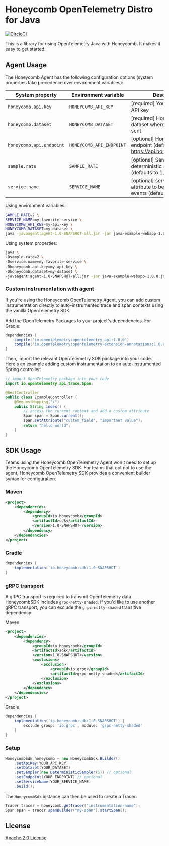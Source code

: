 # Honeycomb OpenTelemetry Distro for Java

[![CircleCI](https://circleci.com/gh/honeycombio/honeycomb-opentelemetry-java.svg?style=shield&circle-token=e2f4c30919ecbdbfb095415a6f4114a03dc491a0)](https://circleci.com/gh/honeycombio/honeycomb-opentelemetry-java)

This is a library for using OpenTelemetry Java with Honeycomb. It makes it easy to get started.

## Agent Usage

The Honeycomb Agent has the following configuration options (system properties take precedence over environment variables):

| System property                      | Environment variable                 | Description                                                                      |
|--------------------------------------|--------------------------------------|----------------------------------------------------------------------------------|
| `honeycomb.api.key` | `HONEYCOMB_API_KEY` | [required] Your Honeycomb API key
| `honeycomb.dataset` | `HONEYCOMB_DATASET` | [required] Honeycomb dataset where events will be sent
| `honeycomb.api.endpoint` | `HONEYCOMB_API_ENDPOINT` | [optional] Honeycomb ingest endpoint (defaults to https://api.honeycomb.io:443)
| `sample.rate` | `SAMPLE_RATE` | [optional] Sample rate for the deterministic sampler (defaults to 1, no sampling)
| `service.name` | `SERVICE_NAME` | [optional] service.name attribute to be used for all events (defaults to empty)

Using environment variables:

```sh
SAMPLE_RATE=2 \
SERVICE_NAME=my-favorite-service \
HONEYCOMB_API_KEY=my-api-key \
HONEYCOMB_DATASET=my-dataset \
java -javaagent:agent-1.0-SNAPSHOT-all.jar -jar java-example-webapp-1.0.0.jar
```

Using system properties:

```sh
java \
-Dsample.rate=2 \
-Dservice.name=my-favorite-service \
-Dhoneycomb.api.key=my-api-key \
-Dhoneycomb.dataset=my-dataset \
-javaagent:agent-1.0-SNAPSHOT-all.jar -jar java-example-webapp-1.0.0.jar
```

### Custom instrumentation with agent

If you're using the Honeycomb OpenTelemetry Agent, you can add custom instrumentation directly to auto-instrumented trace and span contexts using the vanilla OpenTelemetry SDK.

Add the OpenTelemetry Packages to your project's dependencies.
For Gradle:

```groovy
dependencies {
    compile('io.opentelemetry:opentelemetry-api:1.0.0')
    compile('io.opentelemetry:opentelemetry-extension-annotations:1.0.0')
}
```

Then, import the relevant OpenTelemetry SDK package into your code.
Here's an example adding custom instrumentation to an auto-instrumented Spring controller:

```java
// import OpenTelemetry package into your code
import io.opentelemetry.api.trace.Span;

@RestController
public class ExampleController {
    @RequestMapping("/")
    public String index() {
        // access the current context and add a custom attribute
        Span span = Span.current();
        span.setAttribute("custom_field", "important value");
        return "hello world";
    }
}
```

## SDK Usage

Teams using the Honeycomb OpenTelemetry Agent won't need to set up the Honeycomb OpenTelemetry SDK.
For teams that opt not to use the agent, Honeycomb OpenTelemetry SDK provides a convenient builder syntax for configuration.

### Maven

```xml
<project>
    <dependencies>
        <dependency>
            <groupId>io.honeycomb</groupId>
            <artifactId>sdk</artifactId>
            <version>1.0-SNAPSHOT</version>
        </dependency>
    </dependencies>
</project>
```

### Gradle

```groovy
dependencies {
    implementation('io.honeycomb:sdk:1.0-SNAPSHOT')
}
```

### gRPC transport

A gRPC transport is required to transmit OpenTelemetry data. HoneycombSDK includes `grpc-netty-shaded`.
If you'd like to use another gRPC transport, you can exclude the `grpc-netty-shaded` transitive dependency:

Maven
```xml
<project>
    <dependencies>
        <dependency>
            <groupId>io.honeycomb</groupId>
            <artifactId>sdk</artifactId>
            <version>1.0-SNAPSHOT</version>
            <exclusions>
                <exclusion>
                    <groupId>io.grpc</groupId>
                    <artifactId>grpc-netty-shaded</artifactId>
                </exclusion>
            </exclusions>
        </dependency>
    </dependencies>
</project>
```

Gradle
```groovy
dependencies {
    implementation('io.honeycomb:sdk:1.0-SNAPSHOT') {
        exclude group: 'io.grpc', module: 'grpc-netty-shaded'
    }
}
```

### Setup

```java
HoneycombSdk honeycomb = new HoneycombSdk.Builder()
    .setApiKey(YOUR_API_KEY)
    .setDataset(YOUR_DATASET)
    .setSampler(new DeterministicSampler(5)) // optional
    .setEndpoint(YOUR_ENDPOINT) // optional
    .setServiceName(YOUR_SERVICE_NAME)
    .build();
```

The `HoneycombSdk` instance can then be used to create a Tracer:

```java
Tracer tracer = honeycomb.getTracer("instrumentation-name");
Span span = tracer.spanBuilder("my-span").startSpan();
```

## License

[Apache 2.0 License](./LICENSE).
